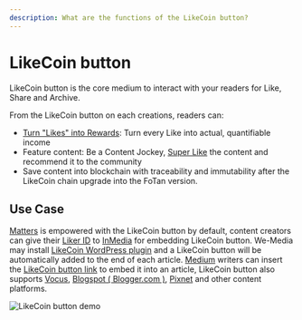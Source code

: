 ```yaml
---
description: What are the functions of the LikeCoin button?
---
```


# LikeCoin button

LikeCoin button is the core medium to interact with your readers for Like, Share and Archive.

From the LikeCoin button on each creations, readers can:

* [Turn "Likes" into Rewards](../liker-land/like.md): Turn every Like into actual, quantifiable income
* Feature content: Be a Content Jockey, [Super Like](../liker-land/superlike.md) the content and recommend it to the community
* Save content into blockchain with traceability and immutability after the LikeCoin chain upgrade into the FoTan version.&#x20;

## Use Case

[Matters](https://matters.news) is empowered with the LikeCoin button by default, content creators can give their [Liker ID](../liker-id/) to [InMedia](https://www.inmediahk.net) for embedding LikeCoin button. We-Media may install [LikeCoin WordPress plugin](https://wordpress.org/plugins/likecoin/) and a LikeCoin button will be automatically added to the end of each article. [Medium](https://medium.com) writers can insert the [LikeCoin button link](https://liker.land/creators) to embed it into an article, LikeCoin button also supports [Vocus](https://vocus.cc), [Blogspot ( Blogger.com )](https://www.blogger.com/dashboard/reading), [Pixnet](https://appmarket.pixnet.tw/#!/addon/1331) and other content platforms.&#x20;

![LikeCoin button demo](https://gblobscdn.gitbook.com/assets%2F-LL4mdaVjNgL6A1--PV0%2F-MAXu9Lxx14vpKr9dO54%2F-MAXwN5NxScgV0FwK61i%2FSuperLike.gif?alt=media\&token=a965b055-7c80-4b38-9d05-776d694d0ff1)
